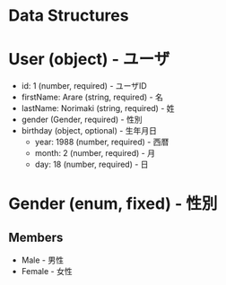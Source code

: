 # Data Structures

#  User (object) - ユーザ
+ id: 1 (number, required) - ユーザID
+ firstName: Arare (string, required) - 名
+ lastName: Norimaki (string, required) - 姓
+ gender (Gender, required) - 性別
+ birthday (object, optional) - 生年月日
    + year: 1988 (number, required) - 西暦
    + month: 2 (number, required) - 月
    + day: 18 (number, required) - 日

# Gender (enum, fixed) - 性別
## Members
+ Male - 男性
+ Female - 女性

